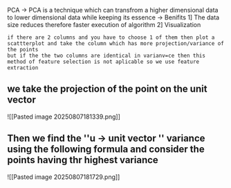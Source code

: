  PCA
    -> PCA is a technique which can transfrom a higher dimensional data to lower dimensional data while keeping its essence
    -> Benifits
            1] The data size reduces therefore faster execution of algorithm 
            2] Visualization

    if there are 2 columns and you have to choose 1 of them then plot a scattterplot and take the column which has more projection/variance of the points
    but if the the two columns are identical in varianv=ce then this method of feature selection is not aplicable so we use feature extraction


## we take the projection of the point on the unit vector

![[Pasted image 20250807181339.png]]


## Then we find the  ''u -> unit vector ''  variance using the following formula and consider the points having thr highest variance
![[Pasted image 20250807181729.png]]

